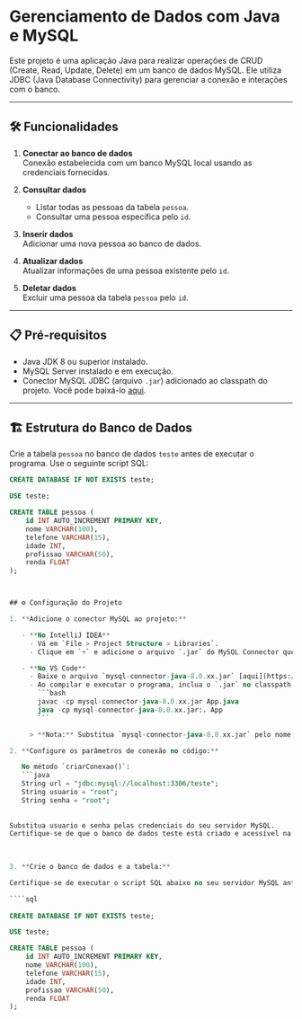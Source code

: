 # Gerenciamento de Dados com Java e MySQL

Este projeto é uma aplicação Java para realizar operações de CRUD (Create, Read, Update, Delete) em um banco de dados MySQL. Ele utiliza JDBC (Java Database Connectivity) para gerenciar a conexão e interações com o banco.

---

## 🛠️ Funcionalidades

1. **Conectar ao banco de dados**  
   Conexão estabelecida com um banco MySQL local usando as credenciais fornecidas.

2. **Consultar dados**
    - Listar todas as pessoas da tabela `pessoa`.
    - Consultar uma pessoa específica pelo `id`.

3. **Inserir dados**  
   Adicionar uma nova pessoa ao banco de dados.

4. **Atualizar dados**  
   Atualizar informações de uma pessoa existente pelo `id`.

5. **Deletar dados**  
   Excluir uma pessoa da tabela `pessoa` pelo `id`.

---

## 📋 Pré-requisitos

- Java JDK 8 ou superior instalado.
- MySQL Server instalado e em execução.
- Conector MySQL JDBC (arquivo `.jar`) adicionado ao classpath do projeto. Você pode baixá-lo [aqui](https://dev.mysql.com/downloads/connector/j/).

---

## 🏗️ Estrutura do Banco de Dados

Crie a tabela `pessoa` no banco de dados `teste` antes de executar o programa. Use o seguinte script SQL:

```sql
CREATE DATABASE IF NOT EXISTS teste;

USE teste;

CREATE TABLE pessoa (
    id INT AUTO_INCREMENT PRIMARY KEY,
    nome VARCHAR(100),
    telefone VARCHAR(15),
    idade INT,
    profissao VARCHAR(50),
    renda FLOAT
);



## ⚙️ Configuração do Projeto

1. **Adicione o conector MySQL ao projeto:**

   - **No IntelliJ IDEA**  
     - Vá em `File > Project Structure > Libraries`.  
     - Clique em `+` e adicione o arquivo `.jar` do MySQL Connector que você baixou.  

   - **No VS Code**  
     - Baixe o arquivo `mysql-connector-java-8.0.xx.jar` [aqui](https://dev.mysql.com/downloads/connector/j/).  
     - Ao compilar e executar o programa, inclua o `.jar` no classpath com o seguinte comando:
       ```bash
       javac -cp mysql-connector-java-8.0.xx.jar App.java
       java -cp mysql-connector-java-8.0.xx.jar:. App
       ```

     > **Nota:** Substitua `mysql-connector-java-8.0.xx.jar` pelo nome real do arquivo que você baixou.

2. **Configure os parâmetros de conexão no código:**

   No método `criarConexao()`:
   ```java
   String url = "jdbc:mysql://localhost:3306/teste";
   String usuario = "root";
   String senha = "root";
   
   
Substitua usuario e senha pelas credenciais do seu servidor MySQL.
Certifique-se de que o banco de dados teste está criado e acessível na porta 3306.

      
      
3. **Crie o banco de dados e a tabela:**

Certifique-se de executar o script SQL abaixo no seu servidor MySQL antes de rodar o programa:

````sql
      
CREATE DATABASE IF NOT EXISTS teste;

USE teste;

CREATE TABLE pessoa (
    id INT AUTO_INCREMENT PRIMARY KEY,
    nome VARCHAR(100),
    telefone VARCHAR(15),
    idade INT,
    profissao VARCHAR(50),
    renda FLOAT
);
      
